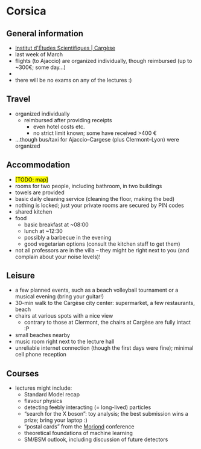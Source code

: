 # Corsica

## General information

* [Institut d'Études Scientifiques | Cargèse](https://iesc.universita.corsica/?lang=en)
* last week of March
* flights (to Ajaccio) are organized individually, though reimbursed (up to \~300€; some day…)
*
* there will be no exams on any of the lectures :)

## Travel

* organized individually
  * reimbursed after providing receipts
    * even hotel costs etc.
    * no strict limit known; some have received >400 €
* …though bus/taxi for Ajaccio–Cargese (plus Clermont–Lyon) were organized

## Accommodation

* <mark style="background-color:yellow;">\[TODO: map]</mark>
* rooms for two people, including bathroom, in two buildings
* towels are provided
* basic daily cleaning service (cleaning the floor, making the bed)
* nothing is locked; just your private rooms are secured by PIN codes
* shared kitchen
* food
  * basic breakfast at \~08:00
  * lunch at \~12:30
  * possibly a barbecue in the evening
  * good vegetarian options (consult the kitchen staff to get them)
* not all professors are in the villa – they might be right next to you (and complain about your noise levels)!

## Leisure

* a few planned events, such as a beach volleyball tournament or a musical evening (bring your guitar!)
* 30-min walk to the Cargèse city center: supermarket, a few restaurants, beach
* chairs at various spots with a nice view
  * contrary to those at Clermont, the chairs at Cargèse are fully intact :P
* small beaches nearby
* music room right next to the lecture hall
* unreliable internet connection (though the first days were fine); minimal cell phone reception

## Courses

* lectures might include:
  * Standard Model recap
  * flavour physics
  * detecting feebly interacting (= long-lived) particles
  * “search for the X boson”: toy analysis; the best submission wins a prize; bring your laptop :)
  * “postal cards” from the [Moriond](https://moriond.in2p3.fr/) conference
  * theoretical foundations of machine learning
  * SM/BSM outlook, including discussion of future detectors
